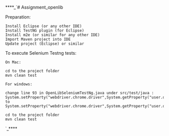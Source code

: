 ****_`# Assignment_openlib

Preparation:

  ```
  Install Eclipse (or any other IDE)
  Install TestNG plugin (for Eclipse)
  Install m2e (or similar for any other IDE)
  Import Maven project into IDE
  Update project (Eclipse) or similar
  ```

To execute Selenium Testng tests:
   
   ```
   On Mac:
   
   cd to the project folder
   mvn clean test
   
   For windows:
   
   change line 93 in OpenLibSeleniumTestNg.java under src/test/java : 
   System.setProperty("webdriver.chrome.driver",System.getProperty("user.dir")+"/ChromeDriver/chromedriver");
   to 
   System.setProperty("webdriver.chrome.driver",System.getProperty("user.dir")+"/ChromeDriver/chromedriver.exe");
  
  cd to the project folder
  mvn clean test
   
   ```
 

  







`_****
